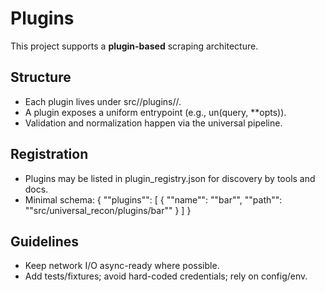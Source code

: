 # Plugins

This project supports a **plugin-based** scraping architecture.

## Structure
- Each plugin lives under src/<namespace>/plugins/<industry>/.
- A plugin exposes a uniform entrypoint (e.g., un(query, **opts)).
- Validation and normalization happen via the universal pipeline.

## Registration
- Plugins may be listed in plugin_registry.json for discovery by tools and docs.
- Minimal schema: { ""plugins"": [ { ""name"": ""bar"", ""path"": ""src/universal_recon/plugins/bar"" } ] }

## Guidelines
- Keep network I/O async-ready where possible.
- Add tests/fixtures; avoid hard-coded credentials; rely on config/env.